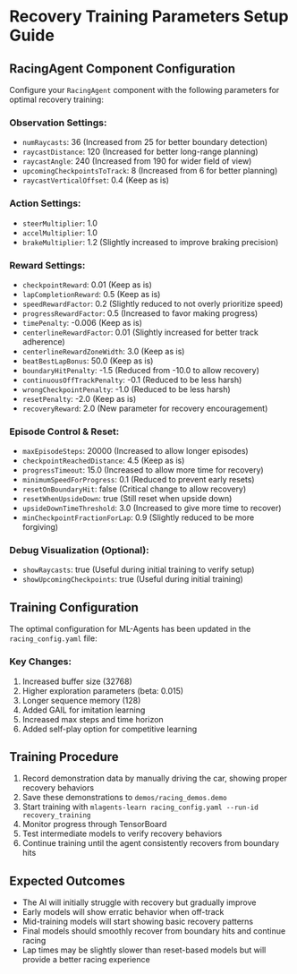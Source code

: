 # Recovery Training Parameters Setup Guide

## RacingAgent Component Configuration

Configure your `RacingAgent` component with the following parameters for optimal recovery training:

### Observation Settings:
- `numRaycasts`: 36 (Increased from 25 for better boundary detection)
- `raycastDistance`: 120 (Increased for better long-range planning)
- `raycastAngle`: 240 (Increased from 190 for wider field of view)
- `upcomingCheckpointsToTrack`: 8 (Increased from 6 for better planning)
- `raycastVerticalOffset`: 0.4 (Keep as is)

### Action Settings:
- `steerMultiplier`: 1.0
- `accelMultiplier`: 1.0
- `brakeMultiplier`: 1.2 (Slightly increased to improve braking precision)

### Reward Settings:
- `checkpointReward`: 0.01 (Keep as is)
- `lapCompletionReward`: 0.5 (Keep as is)
- `speedRewardFactor`: 0.2 (Slightly reduced to not overly prioritize speed)
- `progressRewardFactor`: 0.5 (Increased to favor making progress)
- `timePenalty`: -0.006 (Keep as is)
- `centerlineRewardFactor`: 0.01 (Slightly increased for better track adherence)
- `centerlineRewardZoneWidth`: 3.0 (Keep as is)
- `beatBestLapBonus`: 50.0 (Keep as is)
- `boundaryHitPenalty`: -1.5 (Reduced from -10.0 to allow recovery)
- `continuousOffTrackPenalty`: -0.1 (Reduced to be less harsh)
- `wrongCheckpointPenalty`: -1.0 (Reduced to be less harsh)
- `resetPenalty`: -2.0 (Keep as is)
- `recoveryReward`: 2.0 (New parameter for recovery encouragement)

### Episode Control & Reset:
- `maxEpisodeSteps`: 20000 (Increased to allow longer episodes)
- `checkpointReachedDistance`: 4.5 (Keep as is)
- `progressTimeout`: 15.0 (Increased to allow more time for recovery)
- `minimumSpeedForProgress`: 0.1 (Reduced to prevent early resets)
- `resetOnBoundaryHit`: false (Critical change to allow recovery)
- `resetWhenUpsideDown`: true (Still reset when upside down)
- `upsideDownTimeThreshold`: 3.0 (Increased to give more time to recover)
- `minCheckpointFractionForLap`: 0.9 (Slightly reduced to be more forgiving)

### Debug Visualization (Optional):
- `showRaycasts`: true (Useful during initial training to verify setup)
- `showUpcomingCheckpoints`: true (Useful during initial training)

## Training Configuration

The optimal configuration for ML-Agents has been updated in the `racing_config.yaml` file:

### Key Changes:
1. Increased buffer size (32768)
2. Higher exploration parameters (beta: 0.015)
3. Longer sequence memory (128)
4. Added GAIL for imitation learning
5. Increased max steps and time horizon
6. Added self-play option for competitive learning

## Training Procedure

1. Record demonstration data by manually driving the car, showing proper recovery behaviors
2. Save these demonstrations to `demos/racing_demos.demo`
3. Start training with `mlagents-learn racing_config.yaml --run-id recovery_training`
4. Monitor progress through TensorBoard
5. Test intermediate models to verify recovery behaviors
6. Continue training until the agent consistently recovers from boundary hits

## Expected Outcomes

- The AI will initially struggle with recovery but gradually improve
- Early models will show erratic behavior when off-track
- Mid-training models will start showing basic recovery patterns
- Final models should smoothly recover from boundary hits and continue racing
- Lap times may be slightly slower than reset-based models but will provide a better racing experience 